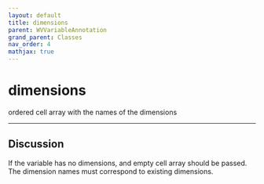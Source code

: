 ```yaml
---
layout: default
title: dimensions
parent: WVVariableAnnotation
grand_parent: Classes
nav_order: 4
mathjax: true
---
```


#  dimensions

ordered cell array with the names of the dimensions


---

## Discussion

  If the variable has no dimensions, and empty cell array should be
  passed. The dimension names must correspond to existing
  dimensions.
  
